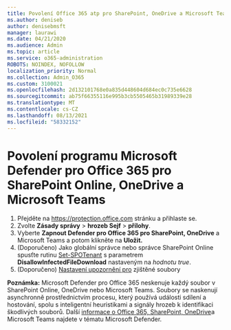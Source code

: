 ```yaml
---
title: Povolení Office 365 atp pro SharePoint, OneDrive a Microsoft Teams
ms.author: deniseb
author: denisebmsft
manager: laurawi
ms.date: 04/21/2020
ms.audience: Admin
ms.topic: article
ms.service: o365-administration
ROBOTS: NOINDEX, NOFOLLOW
localization_priority: Normal
ms.collection: Admin_O365
ms.custom: 3100021
ms.openlocfilehash: 2d132101768e0a835d448604d684ec0c735e6628
ms.sourcegitcommit: ab75f66355116e995b3cb5505465b31989339e28
ms.translationtype: MT
ms.contentlocale: cs-CZ
ms.lasthandoff: 08/13/2021
ms.locfileid: "58332152"
---
```

# <a name="enable-microsoft-defender-for-office-365-for-sharepoint-online-onedrive-and-microsoft-teams"></a>Povolení programu Microsoft Defender pro Office 365 pro SharePoint Online, OneDrive a Microsoft Teams

1. Přejděte na https://protection.office.com stránku a přihlaste se.
2. Zvolte **Zásady správy**  >  **hrozeb Sejf**  >  **přílohy**.
3. Vyberte **Zapnout Defender pro Office 365 pro SharePoint, OneDrive** a Microsoft Teams a potom klikněte na **Uložit.**
4. (Doporučeno) Jako globální správce nebo správce SharePoint Online spusťte rutinu [Set-SPOTenant](https://docs.microsoft.com/powershell/module/sharepoint-online/Set-SPOTenant?view=sharepoint-ps) s parametrem **DisallowInfectedFileDownload** nastaveným na *hodnotu true*.
5. (Doporučeno) [Nastavení upozornění pro](https://docs.microsoft.com/microsoft-365/security/office-365-security/turn-on-atp-for-spo-odb-and-teams#set-up-alerts-for-detected-files) zjištěné soubory

**Poznámka:** Microsoft Defender pro Office 365 neskenuje každý soubor v SharePoint Online, OneDrive nebo Microsoft Teams. Soubory se naskenují asynchronně prostřednictvím procesu, který používá události sdílení a hostování, spolu s inteligentní heuristikami a signály hrozeb k identifikaci škodlivých souborů. Další [informace o Office 365, SharePoint, OneDrive](https://docs.microsoft.com/microsoft-365/security/office-365-security/atp-for-spo-odb-and-teams)a Microsoft Teams najdete v tématu Microsoft Defender.
